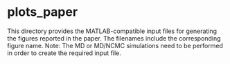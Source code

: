 # plots_paper
This directory provides the MATLAB-compatible input files for generating the figures reported in the paper. The filenames include the corresponding figure name. Note: The MD or MD/NCMC simulations need to be performed in order to create the required input file.
